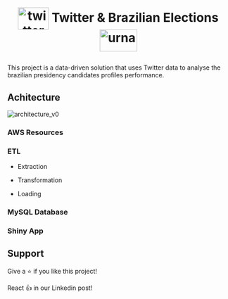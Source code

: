 # <p align="center" style="margin-top: 0px;"> <img align="center" alt="twitter" height="50" width="70" src="https://cdn.jsdelivr.net/gh/devicons/devicon/icons/twitter/twitter-original.svg"> Twitter & Brazilian Elections <img align="center" alt="urna" height="50" width="85" src="https://user-images.githubusercontent.com/48625700/192142749-028c404d-40d8-44bf-b56c-369fd4011378.png">

This project is a data-driven solution that uses Twitter data to analyse the brazilian presidency candidates profiles performance.

## Achitecture

![architecture_v0](https://user-images.githubusercontent.com/48625700/192150843-4b5e3671-4428-4cde-a492-97eefb37731c.png)

### AWS Resources

### ETL

- Extraction

- Transformation

- Loading

### MySQL Database

### Shiny App

## Support

Give a ⭐️ if you like this project!

React 👍 in our Linkedin post!
